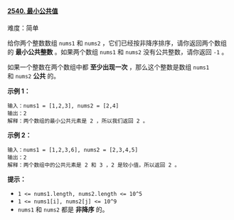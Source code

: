 ﻿#### [2540\. 最小公共值](https://leetcode.cn/problems/minimum-common-value/)

难度：简单

给你两个整数数组 `nums1` 和 `nums2` ，它们已经按非降序排序，请你返回两个数组的 **最小公共整数** 。如果两个数组 `nums1` 和 `nums2` 没有公共整数，请你返回 `-1` 。

如果一个整数在两个数组中都 **至少出现一次** ，那么这个整数是数组 `nums1` 和 `nums2` **公共** 的。

**示例 1：**

```
输入：nums1 = [1,2,3], nums2 = [2,4]
输出：2
解释：两个数组的最小公共元素是 2 ，所以我们返回 2 。
```

**示例 2：**

```
输入：nums1 = [1,2,3,6], nums2 = [2,3,4,5]
输出：2
解释：两个数组中的公共元素是 2 和 3 ，2 是较小值，所以返回 2 。
```

**提示：**

-   `1 <= nums1.length, nums2.length <= 10^5`
-   `1 <= nums1[i], nums2[j] <= 10^9`
-   `nums1` 和 `nums2` 都是 **非降序** 的。
